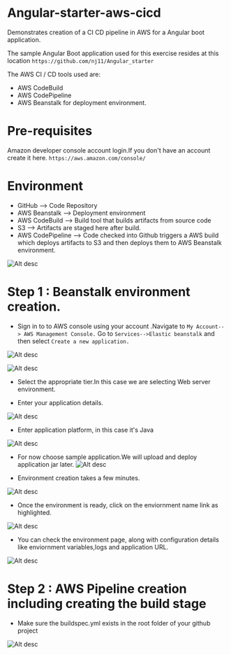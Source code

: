 # Angular-starter-aws-cicd
Demonstrates creation of  a CI CD pipeline in AWS for a Angular boot application.

The sample Angular Boot application used for this exercise resides at this location
```https://github.com/nj11/Angular_starter```

The AWS CI / CD tools used  are:
 * AWS CodeBuild
 * AWS CodePipeline 
 * AWS Beanstalk for deployment environment.


# Pre-requisites
Amazon developer console account login.If you don't have an account create it here.
```https://aws.amazon.com/console/```


# Environment

* GitHub --> Code Repository
* AWS Beanstalk --> Deployment environment
* AWS CodeBuild --> Build tool that builds artifacts from source code
* S3 --> Artifacts are staged here after build.
* AWS CodePipeline --> Code checked into Github triggers a AWS build which deploys artifacts to S3 and then deploys them to AWS Beanstalk environment.


![Alt desc](https://github.com/nj11/Angular-starter-aws-cicd/blob/master/screenshots/highleveldiagram.png)

# Step 1 : Beanstalk environment creation.

* Sign in to to AWS console using your account .Navigate to ```My Account--> AWS Management Console.```
Go to  ```Services-->Elastic beanstalk```   and then select ```Create a new application.```
       
![Alt desc](https://github.com/nj11/Angular_starter/blob/master/screenshots/aws1.png)


![Alt desc](https://github.com/nj11/Angular_starter/blob/master/screenshots/aws2.png)

* Select the appropriate tier.In this case we are selecting Web server environment.

* Enter your application details.

![Alt desc](https://github.com/nj11/Angular_starter/blob/master/screenshots/aws3.png)

* Enter application platform, in this case it's Java

![Alt desc](https://github.com/nj11/Angular_starter/blob/master/screenshots/aws4.png)

* For now choose sample application.We will upload and deploy application jar later.
![Alt desc](https://github.com/nj11/Angular_starter/blob/master/screenshots/aws5.png)

* Environment creation takes a few minutes.

![Alt desc](https://github.com/nj11/Angular_starter/blob/master/screenshots/aws6.png)

* Once the environment is ready, click on the enviornment name link as highlighted.

![Alt desc](https://github.com/nj11/Angular_starter/blob/master/screenshots/aws7.png)

* You can check the environment page, along with configuration details like enviornment variables,logs and application URL.

![Alt desc](https://github.com/nj11/Angular_starter/blob/master/screenshots/aws8.png)

# Step 2 : AWS Pipeline creation including creating the build stage

* Make sure the buildspec.yml exists in the root folder of your github project


![Alt desc](https://github.com/nj11/Angular-starter-aws-cicd/blob/master/screenshots/buildspec.png)


